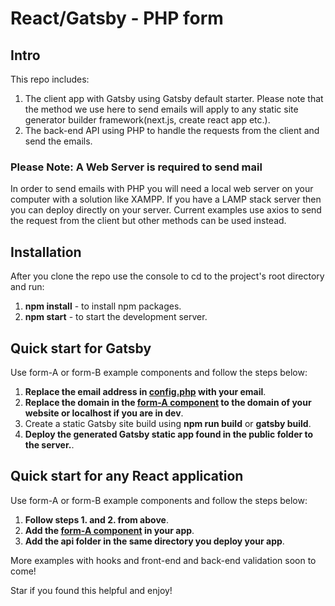 # React/Gatsby - PHP form 

## Intro

This repo includes:

1. The client app with Gatsby using Gatsby default starter. Please note that the method we use here to send emails will apply to any static site generator builder framework(next.js, create react app etc.).
2. The back-end API using PHP to handle the requests from the client and send the emails.

### Please Note: A Web Server is required to send mail
In order to send emails with PHP you will need a local web server on your computer with a solution like XAMPP. If you have a LAMP stack server then you can deploy directly on your server. Current examples use axios to send the request from the client but other methods can be used instead.

## Installation

After you clone the repo use the console to cd to the project's root directory and run:
1. **npm install** - to install npm packages.
2. **npm start** - to start the development server. 

## Quick start for Gatsby

Use form-A or form-B example components and follow the steps below:

1. **Replace the email address in [config.php](https://github.com/frankagathos/gatsby-with-php-form/blob/master/static/api/contact/config.php) with your email**.
2. **Replace the domain in the [form-A component](https://github.com/frankagathos/gatsby-with-php-form/blob/master/src/components/form-A.js) to the domain of your website or localhost if you are in dev**.
3. Create a static Gatsby site build using  **npm run build** or **gatsby build**.
4. **Deploy the generated Gatsby static app found in the public folder to the server.**.

## Quick start for any React application

Use form-A or form-B example components and follow the steps below:

1. **Follow steps 1. and 2. from above**.
2. **Add the [form-A component](https://github.com/frankagathos/gatsby-with-php-form/blob/master/src/components/form-A.js) in your app**.
3. **Add the api folder in the same directory you deploy your app**.

More examples with hooks and front-end and back-end validation soon to come!

Star if you found this helpful and enjoy!
